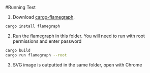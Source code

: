 #Running Test
1. Download [cargo-flamegraph](https://github.com/flamegraph-rs/flamegraph). 
```bash
cargo install flamegraph
```

2. Run the flamegraph in this folder. You will need to run with root permissions and enter password
```bash
cargo build
cargo run flamegraph --root
```

3. SVG image is outputted in the same folder, open with Chrome

